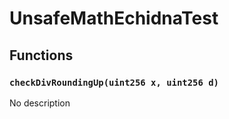 # UnsafeMathEchidnaTest





## Functions

### `checkDivRoundingUp(uint256 x, uint256 d)`
No description





